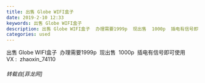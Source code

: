 ```yaml
---
title: 出售 Globe WIFI盒子
date: 2019-2-10 12:33
keywords: 出售 Globe WIFI盒子
description: 出售 Globe WIFI盒子  办理需要1999p  现出售  1000p  插电有信号即可使用 VX :  zhaoxin_74110
categories: used
---
```

<td class="t_f" id="postmessage_2960132">

出售 Globe WIFI盒子  办理需要1999p  现出售  1000p  插电有信号即可使用 <br/>
VX :  zhaoxin_74110</td>
###### 转载自[菲龙网]